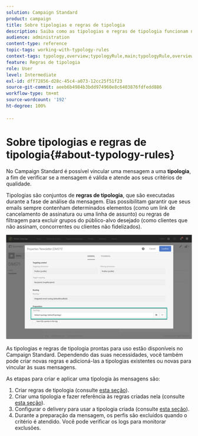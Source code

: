 ```yaml
---
solution: Campaign Standard
product: campaign
title: Sobre tipologias e regras de tipologia
description: Saiba como as tipologias e regras de tipologia funcionam no Adobe Campaign.
audience: administration
content-type: reference
topic-tags: working-with-typology-rules
context-tags: typology,overview;typologyRule,main;typologyRule,overview
feature: Regras de tipologia
role: User
level: Intermediate
exl-id: dff72856-d28c-45c4-a073-12cc25f51f23
source-git-commit: aeeb6b4984b3bdd974960e8c6403876fdfedd886
workflow-type: tm+mt
source-wordcount: '192'
ht-degree: 100%

---
```


# Sobre tipologias e regras de tipologia{#about-typology-rules}

No Campaign Standard é possível vincular uma mensagem a uma **tipologia**, a fim de verificar se a mensagem é válida e atende aos seus critérios de qualidade.

Tipologias são conjuntos de **regras de tipologia**, que são executadas durante a fase de análise da mensagem. Elas possibilitam garantir que seus emails sempre contenham determinados elementos (como um link de cancelamento de assinatura ou uma linha de assunto) ou regras de filtragem para excluir grupos do público-alvo desejado (como clientes que não assinam, concorrentes ou clientes não fidelizados).

![](assets/typology_messagelink.png)

As tipologias e regras de tipologia prontas para uso estão disponíveis no Campaign Standard. Dependendo das suas necessidades, você também pode criar novas regras e adicioná-las a tipologias existentes ou novas para vincular às suas mensagens.

As etapas para criar e aplicar uma tipologia às mensagens são:

1. Criar regras de tipologia (consulte [esta seção](../../sending/using/managing-typology-rules.md#creating-a-typology-rule)).
1. Criar uma tipologia e fazer referência às regras criadas nela (consulte [esta seção](../../sending/using/managing-typologies.md#creating-a-typology)).
1. Configurar o delivery para usar a tipologia criada (consulte [esta seção](../../sending/using/managing-typologies.md#applying-typologies-to-messages)).
1. Durante a preparação da mensagem, os perfis são excluídos quando o critério é atendido. Você pode verificar os logs para monitorar exclusões.
